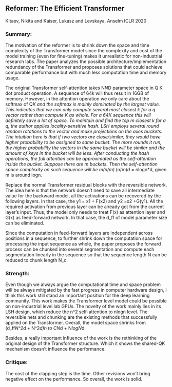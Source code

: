 
## Reformer: The Efficient Transformer
Kitaev, Nikita and Kaiser, Lukasz and Levskaya, Anselm
ICLR 2020

### Summary:
The motivation of the reformer is to shrink down the space and time complexity of the Transformer model since the complexity and cost of the model training (even for fine-tuning) makes it unrealistic for non-industrial research labs. The paper analyzes the possible architecture/implementation redundancy of the Transformer and proposes solutions that could achieve comparable performance but with much less computation time and memory usage. 

The original Transformer self-attention takes N*N*D parameter space in Q K dot product operation. A sequence of 64k will thus result in 16GB of memory. However, in the attention operation we only care about the softmax of Q*K and the softmax is mainly dominated by the largest value. This indicates that we can only compute several most closest k for a q vector rather  than compute K as whole. For a 64K sequence this will definitely save a lot of space. To maintain and find the top m closest k for a q, the author applies locality-sensitive hash. LSH employs several round random rotations to the vector and make projections on the axes buckets. The intuition here is that if two vectors are close/similar, they would have higher probability to be assigned to same bucket. The more rounds it run, the higher probability the vectors in the same bucket will be similar and the amount of keys in the bucket will be less. After conducting the hash operations, the full attention can be approximated as the self-attention inside the bucket. Suppose there are m buckets. Then the self-attention space complexity on such sequence will be m(n/m)* (n/m)*d = n*logn*d, given m is around logn.

Replace the normal Transformer residual blocks with the reversible network. The idea here is that the network doesn’t need to save all intermediate value for the backward model, all the activations can be recovered by the following layers. In that case, the  y1 = x1 + F(x2) and y2 =x2 +G(y1). All the required activation from previous layer can be already got from the current layer’s input. Thus, the model only needs to treat F(x) as attention layer and G(x) as feed-forward network. In that case, the d_ff of model parameter size can be eliminated.

Since the computation in feed-forward layers are independent across positions in a sequence, to further shrink down the computation space for processing the input sequence as whole, the paper proposes the forward process can be chunked into several segmentation and compute each segmentation linearly in the sequence so that the sequence length N can be reduced to chunk length N_c.

### Strength:
Even though we always argue the computational time and space problem will be always mitigated by the fast progress in computer hardware design, I think this work still stand an important position for the deep learning community. This work makes the Transformer level model could be possible on non-industrial level lab GPUs. The novelty of the work mainly lies in its LSH design, which reduce the n^2 self-attention to nlogn level. The reversible nets and chunking are the existing methods that successfully applied on the Transformer. Overall, the model space shrinks from (d_ff*N^2*d + N^2*d)*h to C*N*d + N*logN*d.

Besides, a really important influence of the work is the rethinking of the original design of the Transformer structure. Which it shows the shared-QK mechanism doesn’t influence the performance.

### Critique:
The cost of the clapping step is the time. Other revisions won’t bring negative effect on the performance. So overall, the work is solid.
